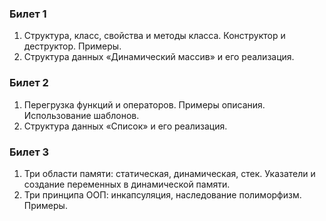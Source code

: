 ### Билет 1
1. Структура, класс, свойства и методы класса. Конструктор и деструктор. Примеры.
2. Структура данных «Динамический массив» и его реализация.

### Билет 2
1. Перегрузка функций и операторов. Примеры описания. Использование шаблонов.
2. Структура данных «Список» и его реализация.

### Билет 3
1. Три области памяти: статическая, динамическая, стек. Указатели и создание переменных в динамической памяти.
2. Три принципа ООП: инкапсуляция, наследование полиморфизм. Примеры.

